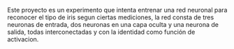 Este proyecto es un experimento que intenta entrenar una red neuronal para reconocer el tipo de iris segun ciertas mediciones, la red consta de tres neuronas de entrada, dos neuronas en una capa oculta y una neurona de salida, todas interconectadas y con la identidad como función de activacion.
